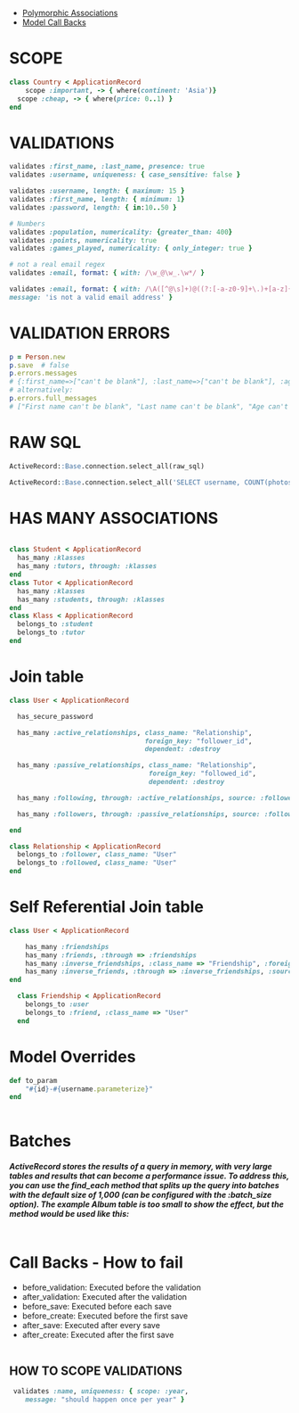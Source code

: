 * [Polymorphic Associations](https://launchschool.com/blog/understanding-polymorphic-associations-in-rails)
* [Model Call Backs](https://api.rubyonrails.org/classes/ActiveRecord/Callbacks.html)


# SCOPE
```ruby
class Country < ApplicationRecord
	scope :important, -> { where(continent: 'Asia')}
  scope :cheap, -> { where(price: 0..1) }
end
```

# VALIDATIONS
```ruby
validates :first_name, :last_name, presence: true
validates :username, uniqueness: { case_sensitive: false }

validates :username, length: { maximum: 15 }
validates :first_name, length: { minimum: 1}
validates :password, length: { in:10..50 }

# Numbers
validates :population, numericality: {greater_than: 400}
validates :points, numericality: true
validates :games_played, numericality: { only_integer: true }

# not a real email regex
validates :email, format: { with: /\w_@\w_.\w*/ }

validates :email, format: { with: /\A([^@\s]+)@((?:[-a-z0-9]+\.)+[a-z]{2,})\Z/i,
message: 'is not a valid email address' }

```

# VALIDATION ERRORS
```ruby
p = Person.new
p.save  # false
p.errors.messages
# {:first_name=>["can't be blank"], :last_name=>["can't be blank"], :age=>["can't be blank", "is not a number"]}
# alternatively:
p.errors.full_messages
# ["First name can't be blank", "Last name can't be blank", "Age can't be blank", "Age is not a number"]

```

# RAW SQL
```sql
ActiveRecord::Base.connection.select_all(raw_sql)

ActiveRecord::Base.connection.select_all('SELECT username, COUNT(photos.likes) FROM users JOIN photos ON (users.id = photos.user_id) GROUP BY photos.user_id')

```

# HAS MANY ASSOCIATIONS

```ruby

class Student < ApplicationRecord
  has_many :klasses
  has_many :tutors, through: :klasses
end
class Tutor < ApplicationRecord
  has_many :klasses
  has_many :students, through: :klasses
end
class Klass < ApplicationRecord
  belongs_to :student
  belongs_to :tutor
end

```

# Join table 

```ruby 
class User < ApplicationRecord

  has_secure_password

  has_many :active_relationships, class_name: "Relationship",
                                  foreign_key: "follower_id",
                                  dependent: :destroy

  has_many :passive_relationships, class_name: "Relationship", 
                                   foreign_key: "followed_id",
                                   dependent: :destroy

  has_many :following, through: :active_relationships, source: :followed

  has_many :followers, through: :passive_relationships, source: :follower

end

class Relationship < ApplicationRecord
  belongs_to :follower, class_name: "User"
  belongs_to :followed, class_name: "User"
end


```

# Self Referential Join table 

```ruby 
class User < ApplicationRecord

    has_many :friendships
    has_many :friends, :through => :friendships
    has_many :inverse_friendships, :class_name => "Friendship", :foreign_key => "friend_id"
    has_many :inverse_friends, :through => :inverse_friendships, :source => :user
end 

  class Friendship < ApplicationRecord
  	belongs_to :user
    belongs_to :friend, :class_name => "User"
  end

```

# Model Overrides

```ruby
def to_param
	"#{id}-#{username.parameterize}"
end
 
 ```
 
 # Batches

##### ActiveRecord stores the results of a query in memory, with very large tables and results that can become a performance issue. To address this, you can use the find_each method that splits up the query into batches with the default size of 1,000 (can be configured with the :batch_size option). The example Album table is too small to show the effect, but the method would be used like this: 
```ruby

```

# Call Backs - How to fail
 * before_validation: Executed before the validation
* after_validation: Executed after the validation
* before_save: Executed before each save
* before_create: Executed before the first save
* after_save: Executed after every save
* after_create: Executed after the first save

```ruby
```


## HOW TO SCOPE VALIDATIONS

```ruby
 validates :name, uniqueness: { scope: :year,
    message: "should happen once per year" }
```

